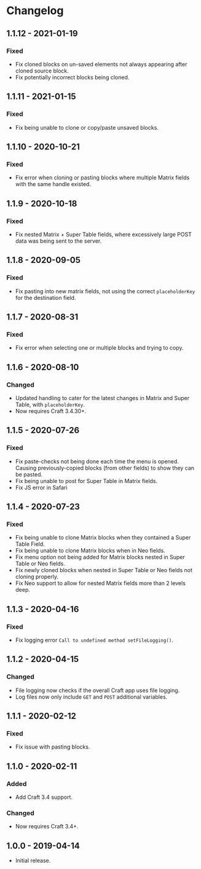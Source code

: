 # Changelog

## 1.1.12 - 2021-01-19

### Fixed
- Fix cloned blocks on un-saved elements not always appearing after cloned source block.
- Fix potentially incorrect blocks being cloned.

## 1.1.11 - 2021-01-15

### Fixed
- Fix being unable to clone or copy/paste unsaved blocks.

## 1.1.10 - 2020-10-21

### Fixed
- Fix error when cloning or pasting blocks where multiple Matrix fields with the same handle existed.

## 1.1.9 - 2020-10-18

### Fixed
- Fix nested Matrix + Super Table fields, where excessively large POST data was being sent to the server.

## 1.1.8 - 2020-09-05

### Fixed
- Fix pasting into new matrix fields, not using the correct `placeholderKey` for the destination field.

## 1.1.7 - 2020-08-31

### Fixed
- Fix error when selecting one or multiple blocks and trying to copy.

## 1.1.6 - 2020-08-10

### Changed
- Updated handling to cater for the latest changes in Matrix and Super Table, with `placeholderKey`.
- Now requires Craft 3.4.30+.

## 1.1.5 - 2020-07-26

### Fixed
- Fix paste-checks not being done each time the menu is opened. Causing previously-copied blocks (from other fields) to show they can be pasted.
- Fix being unable to post for Super Table in Matrix fields.
- Fix JS error in Safari

## 1.1.4 - 2020-07-23

### Fixed
- Fix being unable to clone Matrix blocks when they contained a Super Table Field.
- Fix being unable to clone Matrix blocks when in Neo fields.
- Fix menu option not being added for Matrix blocks nested in Super Table or Neo fields.
- Fix newly cloned blocks when nested in Super Table or Neo fields not cloning properly.
- Fix Neo support to allow for nested Matrix fields more than 2 levels deep.

## 1.1.3 - 2020-04-16

### Fixed
- Fix logging error `Call to undefined method setFileLogging()`.

## 1.1.2 - 2020-04-15

### Changed
- File logging now checks if the overall Craft app uses file logging.
- Log files now only include `GET` and `POST` additional variables.

## 1.1.1 - 2020-02-12

### Fixed
- Fix issue with pasting blocks.

## 1.1.0 - 2020-02-11

### Added
- Add Craft 3.4 support.

### Changed
- Now requires Craft 3.4+.

## 1.0.0 - 2019-04-14

- Initial release.
